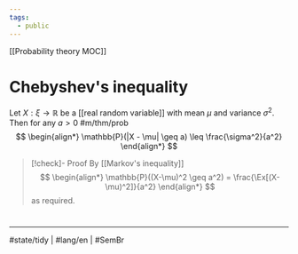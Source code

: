 ```yaml
---
tags:
  - public
---
```

[[Probability theory MOC]]
# Chebyshev's inequality

Let $X : \xi \to \mathbb{R}$ be a [[real random variable]] with mean $\mu$ and variance $\sigma^2$.
Then for any $a > 0$ #m/thm/prob 
$$
\begin{align*}
\mathbb{P}(|X - \mu| \geq a) \leq \frac{\sigma^2}{a^2}
\end{align*}
$$

> [!check]- Proof
> By [[Markov's inequality]]
> $$
> \begin{align*}
> \mathbb{P}((X-\mu)^2 \geq a^2) = \frac{\Ex[(X-\mu)^2]}{a^2}
> \end{align*}
> $$
> as required. <span class="QED"/>

#
---
#state/tidy | #lang/en | #SemBr
